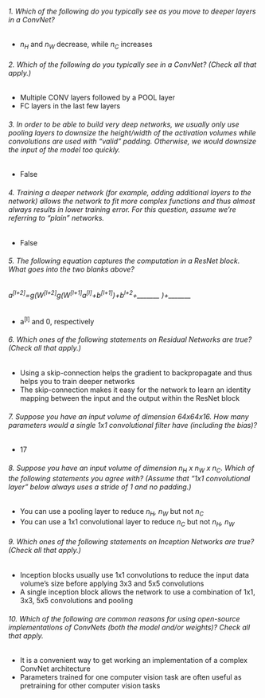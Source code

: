 ###### 1. Which of the following do you typically see as you move to deeper layers in a ConvNet?
- *n<sub>H</sub>* and *n<sub>W</sub>* decrease, while *n<sub>C</sub>* increases
###### 2. Which of the following do you typically see in a ConvNet? (Check all that apply.)
- Multiple CONV layers followed by a POOL layer
- FC layers in the last few layers
###### 3. In order to be able to build very deep networks, we usually only use pooling layers to downsize the height/width of the activation volumes while convolutions are used with “valid” padding. Otherwise, we would downsize the input of the model too quickly.
- False
###### 4. Training a deeper network (for example, adding additional layers to the network) allows the network to fit more complex functions and thus almost always results in lower training error. For this question, assume we’re referring to “plain” networks.
- False
###### 5. The following equation captures the computation in a ResNet block. What goes into the two blanks above?
###### *a<sup>[l+2]</sup>=g(W<sup>[l+2]</sup>g(W<sup>[l+1]</sup>a<sup>[l]</sup>+b<sup>[l+1]</sup>)+b<sup>l+2</sup>+_______ )+_______*
- a<sup>[l]</sup> and 0, respectively
###### 6. Which ones of the following statements on Residual Networks are true? (Check all that apply.)
- Using a skip-connection helps the gradient to backpropagate and thus helps you to train deeper networks
- The skip-connection makes it easy for the network to learn an identity mapping between the input and the output within the ResNet block
###### 7. Suppose you have an input volume of dimension 64x64x16. How many parameters would a single 1x1 convolutional filter have (including the bias)?
- 17
###### 8. Suppose you have an input volume of dimension *n<sub>H</sub> x n<sub>W</sub> x n<sub>C</sub>*. Which of the following statements you agree with? (Assume that “1x1 convolutional layer” below always uses a stride of 1 and no padding.)
- You can use a pooling layer to reduce *n<sub>H</sub>, n<sub>W</sub>* but not *n<sub>C</sub>* 
- You can use a 1x1 convolutional layer to reduce *n<sub>C</sub>* but not *n<sub>H</sub>, n<sub>W</sub>*
###### 9. Which ones of the following statements on Inception Networks are true? (Check all that apply.)
- Inception blocks usually use 1x1 convolutions to reduce the input data volume’s size before applying 3x3 and 5x5 convolutions
- A single inception block allows the network to use a combination of 1x1, 3x3, 5x5 convolutions and pooling
###### 10. Which of the following are common reasons for using open-source implementations of ConvNets (both the model and/or weights)? Check all that apply.
- It is a convenient way to get working an implementation of a complex ConvNet architecture
- Parameters trained for one computer vision task are often useful as pretraining for other computer vision tasks
